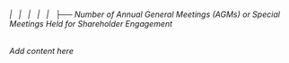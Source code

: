 ###### |   |   |   |   |   ├── Number of Annual General Meetings (AGMs) or Special Meetings Held for Shareholder Engagement

*Add content here*